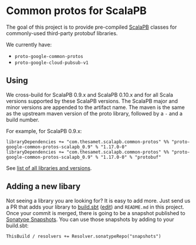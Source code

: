 # Common protos for ScalaPB

The goal of this project is to provide pre-compiled [ScalaPB](http://scalapb.github.io) classes for commonly-used third-party protobuf libraries.

We currently have:

- `proto-google-common-protos`
- `proto-google-cloud-pubsub-v1`

## Using

We cross-build for ScalaPB 0.9.x and ScalaPB 0.10.x and for all Scala versions supported by these ScalaPB versions. The ScalaPB major and minor versions are appended to the artifact name. The maven is the same as the upstream maven version of the proto library, followed by a `-` and a build number.

For example, for ScalaPB 0.9.x:

```
libraryDependencies += "com.thesamet.scalapb.common-protos" %% "proto-google-common-protos-scalapb_0.9" % "1.17.0-0"
libraryDependencies += "com.thesamet.scalapb.common-protos" %% "proto-google-common-protos-scalapb_0.9" % "1.17.0-0" % "protobuf"
```

See [list of all libraries and versions](https://repo1.maven.org/maven2/com/thesamet/scalapb/common-protos/).

## Adding a new libary
Not seeing a library you are looking for? It is easy to add more. Just send us a PR that adds your library to [build.sbt](https://github.com/scalapb/common-protos/blob/master/build.sbt) ([edit](https://github.com/scalapb/common-protos/edit/master/build.sbt)) and `README.md` in this project. Once your commit is merged, there is going to be a snapshot published to [Sonatype Snapshots](https://oss.sonatype.org/content/repositories/snapshots/com/thesamet/scalapb/common-protos/). You can use those snapshots by adding to your build.sbt:

```
ThisBuild / resolvers += Resolver.sonatypeRepo("snapshots")
```
